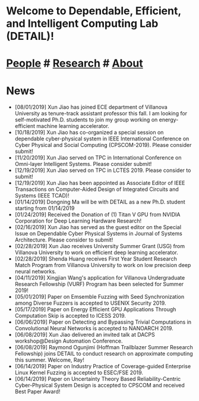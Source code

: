 # Welcome to Dependable, Efficient, and Intelligent Computing Lab (DETAIL)!
# [People](./people) # [Research](./research) # [About](./about)
# News
* [08/01/2019] Xun Jiao has joined ECE department of Villanova University as tenure-track assistant professor this fall. I am looking for self-motivated Ph.D. students to join my group working on energy-efficient machine learning accelerator. 
* [10/18/2019] Xun Jiao has co-organized a special session on dependable cyber-physical system in IEEE International Conference on Cyber Physical and Social Computing (CPSCOM-2019). Please consider submit!
* [11/20/2019] Xun Jiao served on TPC in International Conference on Omni-layer Intelligent Systems. Please consider submit!
* [12/19/2019] Xun Jiao served on TPC in LCTES 2019. Please consider to submit!
* [12/19/2019] Xun Jiao has been appointed as Associate Editor of IEEE Transactions on Computer-Aided Design of Integrated Circuits and Systems (IEEE TCAD)!
* [01/14/2019] Dongning Ma will be with DETAIL as a new Ph.D. student starting from 01/14/2019
* [01/24/2019] Received the Donation of (1) Titan V GPU from NVIDIA Corporation for Deep Learning Hardware Research! 
* [02/16/2019] Xun Jiao has served as the guest editor on the Special Issue on Dependable Cyber Physical Systems in Journal of Systems Architecture. Please consider to submit!
* [02/28/2019] Xun Jiao receives University Summer Grant (USG) from Villanova University to work on efficient deep learning accelerator.
* [02/28/2019] Shenda Huang receives First Year Student Research Match Program from Villanova University to work on low precision deep neural networks.
* [04/11/2019] Xingjian Wang's application for Villanova Undergraduate Research Fellowship (VURF) Program has been selected for Summer 2019!
* [05/01/2019] Paper on Emsemble Fuzzing with Seed Synchronization among Diverse Fuzzers is accepted to USENIX Security 2019.
* [05/17/2019] Paper on Energy Efficient GPU Applications Through Computation Skip is accepted to ICESS 2019.
* [06/06/2019] Paper on Detecting and Bypassing Trivial Computations in Convolutional Neural Networks is accepted to NANOARCH 2019.
* [06/08/2019] Xun Jiao delivered an invited talk at DACPS workshop@Design Automation Conference.
* [06/08/2019] Raymond Ogunjimi (Hoffman Trailblazer Summer Research Fellowship) joins DETAIL to conduct research on approximate computing this summer. Welcome, Ray!
* [06/14/2019] Paper on Industry Practice of Coverage-guided Enterprise Linux Kernel Fuzzing is accepted to ESEC/FSE 2019.
* [06/14/2019] Paper on Uncertainty Theory Based Reliability-Centric Cyber-Physical System Design is accepted to CPSCOM and received Best Paper Award!
